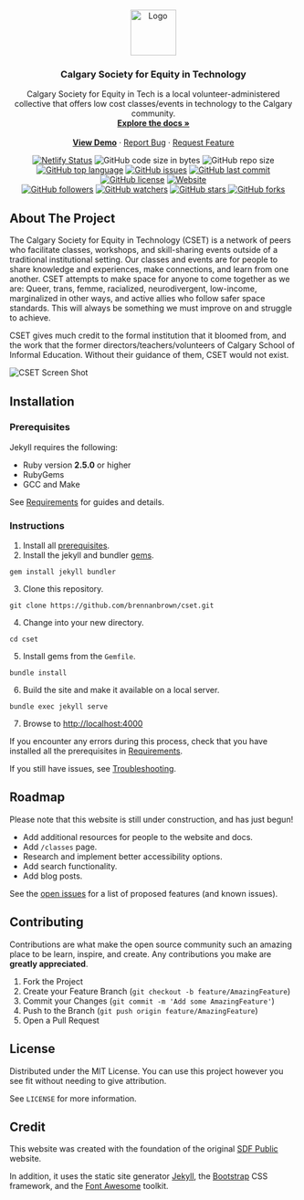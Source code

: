 <!-- PROJECT LOGO -->
<br />
<p align="center">
  <a href="https://github.com/brennanbrown/cset">
    <img src="https://i.postimg.cc/L43Twtbt/new-logo.png" alt="Logo" width="80" height="80">
  </a>

  <h3 align="center">Calgary Society for Equity in Technology</h3>

  <p align="center">
    Calgary Society for Equity in Tech is a local volunteer-administered collective that offers low cost classes/events in technology to the Calgary community. 
    <br />
    <a href="https://github.com/brennanbrown/cset"><strong>Explore the docs »</strong></a>
    <br />
    <br />
    <strong><a href="https://cset.netlify.app">View Demo</a></strong>
    ·
    <a href="https://github.com/brennanbrown/cset/issues">Report Bug</a>
    ·
    <a href="https://github.com/brennanbrown/cset/issues">Request Feature</a>
  </p>
</p>

<!-- BADGES -->
<p align="center">
<a href="https://app.netlify.com/sites/cset/deploys"><img src="https://api.netlify.com/api/v1/badges/c2a6183f-a3d3-4262-b2d8-c560ac9bd776/deploy-status" alt="Netlify Status"></a>
<img alt="GitHub code size in bytes" src="https://img.shields.io/github/languages/code-size/brennanbrown/cset"> 
<img alt="GitHub repo size" src="https://img.shields.io/github/repo-size/brennanbrown/cset"> 
<a href="https://github.com/brennanbrown/cset/search?l=html"><img alt="GitHub top language" src="https://img.shields.io/github/languages/top/brennanbrown/cset"></a>
<a href="https://github.com/brennanbrown/cset/issues"><img alt="GitHub issues" src="https://img.shields.io/github/issues/brennanbrown/cset"></a> 
<a href="https://github.com/brennanbrown/cset/commits/main"><img alt="GitHub last commit" src="https://img.shields.io/github/last-commit/brennanbrown/cset"></a>
<!-- <a href="https://app.fossa.com/projects/git%2Bgithub.com%2Fbrennanbrown%2Fcset?ref=badge_shield" alt="FOSSA Status"><img src="https://app.fossa.com/api/projects/git%2Bgithub.com%2Fbrennanbrown%2Fcset.svg?type=shield"/></a> -->
<a href="https://github.com/brennanbrown/cset/blob/main/LICENSE"><img alt="GitHub license" src="https://img.shields.io/github/license/brennanbrown/cset"></a> 
<a href="https://cset.netlify.app"><img alt="Website" src="https://img.shields.io/website?down_color=red&down_message=Offline%21&label=Status&up_color=darkgreen&up_message=Online%21&url=https%3A%2F%2Fcset.netlify.app"></a>
<br />
<a href="https://github.com/brennanbrown?tab=followers"><img alt="GitHub followers" src="https://img.shields.io/github/followers/brennanbrown?label=Follow%20Me%21&style=social"></a>
<a href="https://github.com/brennanbrown/cset/watchers"><img alt="GitHub watchers" src="https://img.shields.io/github/watchers/brennanbrown/cset?label=Watch%21&style=social"></a>
<a href="https://github.com/brennanbrown/cset/stargazers"><img alt="GitHub stars" src="https://img.shields.io/github/stars/brennanbrown/cset?label=Star%21&style=social"> </a>
<a href="https://github.com/brennanbrown/cset/network/members"><img alt="GitHub forks"src="https://img.shields.io/github/forks/brennanbrown/cset?label=Fork%21&style=social"></a>
</p>

<!-- ABOUT THE PROJECT -->

## About The Project

The Calgary Society for Equity in Technology (CSET) is a network of peers who facilitate classes, workshops, and skill-sharing events outside of a traditional institutional setting. Our classes and events are for people to share knowledge and experiences, make connections, and learn from one another. CSET attempts to make space for anyone to come together as we are: Queer, trans, femme, racialized, neurodivergent, low-income, marginalized in other ways, and active allies who follow safer space standards. This will always be something we must improve on and struggle to achieve. 

CSET gives much credit to the formal institution that it bloomed from, and the work that the former directors/teachers/volunteers of Calgary School of Informal Education. Without their guidance of them, CSET would not exist. 

![CSET Screen Shot](https://i.postimg.cc/6qCdXvwG/screenshot.jpg)

<!-- ### Features -->

## Installation

### Prerequisites

Jekyll requires the following:

- Ruby version **2.5.0** or higher
- RubyGems
- GCC and Make

See [Requirements](https://jekyllrb.com/docs/installation/#requirements) for guides and details.

### Instructions

1. Install all [prerequisites](https://jekyllrb.com/docs/installation/).
2. Install the jekyll and bundler [gems](https://jekyllrb.com/docs/ruby-101/#gems).

```
gem install jekyll bundler
```

3. Clone this repository.

```
git clone https://github.com/brennanbrown/cset.git
```

4. Change into your new directory.

```
cd cset
```

5. Install gems from the `Gemfile`.

```
bundle install
```

6. Build the site and make it available on a local server.

```
bundle exec jekyll serve
```

7. Browse to [http://localhost:4000](http://localhost:4000)

If you encounter any errors during this process, check that you have installed all the prerequisites in [Requirements](https://jekyllrb.com/docs/installation/#requirements).

If you still have issues, see [Troubleshooting](https://jekyllrb.com/docs/troubleshooting/#configuration-problems).

<!-- ROADMAP -->

## Roadmap

Please note that this website is still under construction, and has just begun!

- Add additional resources for people to the website and docs.
- Add `/classes` page.
- Research and implement better accessibility options.
- Add search functionality.
- Add blog posts.

See the [open issues](https://github.com/othneildrew/Best-README-Template/issues) for a list of proposed features (and known issues).

<!-- CONTRIBUTING -->

## Contributing

Contributions are what make the open source community such an amazing place to be learn, inspire, and create. Any contributions you make are **greatly appreciated**.

1. Fork the Project
2. Create your Feature Branch (`git checkout -b feature/AmazingFeature`)
3. Commit your Changes (`git commit -m 'Add some AmazingFeature'`)
4. Push to the Branch (`git push origin feature/AmazingFeature`)
5. Open a Pull Request

<!-- LICENSE -->

## License

Distributed under the MIT License. You can use this project however you see fit without needing to give attribution.

See `LICENSE` for more information.

<!-- ## Resources -->

## Credit

This website was created with the foundation of the original [SDF Public](http://cset.sdf.org/) website. 

In addition, it uses the static site generator [Jekyll](https://jekyllrb.com/), the [Bootstrap](https://getbootstrap.com/) CSS framework, and the [Font Awesome](https://fontawesome.com/) toolkit.